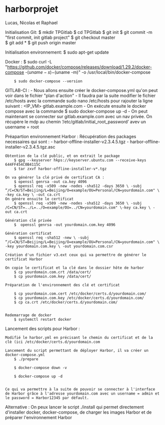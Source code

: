 # harborprojet
Lucas, Nicolas et Raphael

Initialisation Git:
		$ mkdir TPGitlab
		$ cd TPGitlab
		$ git init
		$ git commit -m "first commit, init gitlab project"
		$ git checkout master	
		$ git add *
		$ git push origin master
		

Initialisation environnement:
		$ sudo apt-get update
	
Docker :
		$ sudo curl -L "https://github.com/docker/compose/releases/download/1.29.2/docker-compose -$(uname -s)-$(uname -m)" -o /usr/local/bin/docker-compose
		
		$ sudo docker-compose --version
	
GITLAB-CI :
	- Nous allons ensuite créer le docker-compose.yml qu'on peut voir dans le fichier "plan d'action"
	- Il faudra par la suite modifier le fichier /etc/hosts avec la commande sudo nano /etc/hosts pour rajouter la ligne suivant :
		 <IP_VM>    gitlab.example.com
	- On exécute ensuite le docker compose avec la commande 
		$ sudo docker-compose up -d
	- On peut maintenant se connecter sur gitlab.example.com avec un nav privée. On récupère le mdp au chemin ‘/etc/gitlab/initial_root_password’ avev un username = root
	
Préapartion environnement Harbor :
	Récupération des packages necessaires qui sont : 
		- harbor-offline-installer-v2.3.4.5.tgz
		- harbor-offline-installer-v2.3.4.5.tgz.asc
	
	Obtention de la clé public, et on extrait le package
		$ gpg --keyserver hkps://keyserver.ubuntu.com --receive-keys 644FF454C0B4115C
		$ tar zxvf harbor-offline-installer-v*.tgz
	
	On va générer la clé privé de certificat CA : 
		$ openssl genrsa -out ca.key 4096
		$ openssl req -x509 -new -nodes -sha512 -days 3650 \ -subj “/C=CN/ST=Beijing/L=Beijing/O=example/OU=Personal/CN=yourdomain.com" \ -key ca.key \ -out ca.crt
	On génère ensuite le certificat
		$ openssl req -x509 -new -nodes -sha512 -days 3650 \ -subj /C=CN/ST=../L=../O=example/OU=../CN=yourdomain.com" \-key ca.key \ -out ca.crt
		
	Génération clé privée
		$  openssl genrsa -out yourdomain.com.key 4096
	
	Génération certificat
		$ openssl req -sha512 -new \ -subj “/C=CN/ST=Beijing/L=Beijing/O=example/OU=Personal/CN=yourdomain.com" \ -key yourdomain.com.key \ -out yourdomain.com.csr
	
	Création d'un fichier v3.ext ceux qui va permettre de générer le certificat Harbor
	
	On copie le certificat et la clé dans le dossier hôte de harbor
		$ cp yourdomain.com.crt /data/cert/
		$ cp yourdomain.com.key /data/cert/

	Préparation de l'environnement des clé et certificat
	
		$ cp yourdomain.com.cert /etc/docker/certs.d/yourdomain.com/
		$ cp yourdomain.com.key /etc/docker/certs.d/yourdomain.com/
		$ cp ca.crt /etc/docker/certs.d/yourdomain.com/

		
	Redemarrage de docker
		$ systemctl restart docker
		
		
Lancement des scripts pour Harbor :
	
	Modifié le harbor.yml en précisant le chemin du certificat et de la clè (ici /etc/docker/certs.d/yourdomain.com
	
	Lancement du script permettant de déployer Harbor, il va créer un docker-compose.yml
		$ ./prepare
		
		$ docker-compose down -v
		
		$ docker-compose up -d
		

	Ce qui va permettre à la suite de pouvoir se connecter à l'interface de Harbor grâce à l'adresse yourdomain.com avec un username = admin et le password = Harbor12345 par défault.
	
Alternative :
	On peux lancer le script ./install qui permet directement d'installer docker, docker-compose, de charger les images Harbor et de préparer l'environnement Harbor 
		
		
		
		
		
			
